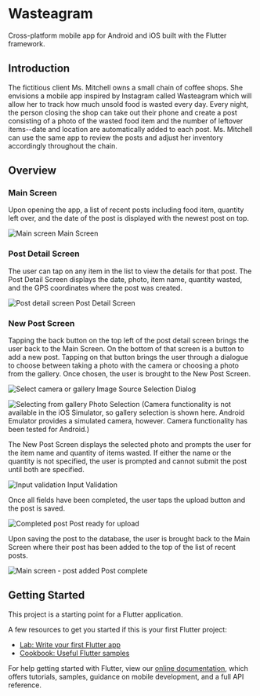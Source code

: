 # Wasteagram

Cross-platform mobile app for Android and iOS built with the Flutter framework.

## Introduction

The fictitious client Ms. Mitchell owns a small chain of coffee shops. She envisions a mobile app inspired by Instagram called Wasteagram which will allow her to track how much unsold food is wasted every day. Every night, the person closing the shop can take out their phone and create a post consisting of a photo of the wasted food item and the number of leftover items--date and location are automatically added to each post. Ms. Mitchell can use the same app to review the posts and adjust her inventory accordingly throughout the chain.

## Overview

### Main Screen

Upon opening the app, a list of recent posts including food item, quantity left over, and the date of the post is displayed with the newest post on top.

![Main screen](readme_assets/main_screen.png)
Main Screen

### Post Detail Screen

The user can tap on any item in the list to view the details for that post. The Post Detail Screen displays the date, photo, item name, quantity wasted, and the GPS coordinates where the post was created.

![Post detail screen](readme_assets/post_detail_screen.png)
Post Detail Screen

### New Post Screen

Tapping the back button on the top left of the post detail screen brings the user back to the Main Screen. On the bottom of that screen is a button to add a new post. Tapping on that button brings the user through a dialogue to choose between taking a photo with the camera or choosing a photo from the gallery. Once chosen, the user is brought to the New Post Screen.

![Select camera or gallery](readme_assets/image_source_selection.png)
Image Source Selection Dialog

![Selecting from gallery](readme_assets/gallery_selection.png)
Photo Selection
(Camera functionality is not available in the iOS Simulator, so gallery selection is shown here. Android Emulator provides a simulated camera, however. Camera functionality has been tested for Android.)

The New Post Screen displays the selected photo and prompts the user for the item name and quantity of items wasted. If either the name or the quantity is not specified, the user is prompted and cannot submit the post until both are specified.

![Input validation](readme_assets/input_validation.png)
Input Validation

Once all fields have been completed, the user taps the upload button and the post is saved.

![Completed post](readme_assets/upload_post.png)
Post ready for upload

Upon saving the post to the database, the user is brought back to the Main Screen where their post has been added to the top of the list of recent posts.

![Main screen - post added](readme_assets/main_screen_post_added.png)
Post complete



## Getting Started

This project is a starting point for a Flutter application.

A few resources to get you started if this is your first Flutter project:

- [Lab: Write your first Flutter app](https://flutter.dev/docs/get-started/codelab)
- [Cookbook: Useful Flutter samples](https://flutter.dev/docs/cookbook)

For help getting started with Flutter, view our
[online documentation](https://flutter.dev/docs), which offers tutorials,
samples, guidance on mobile development, and a full API reference.